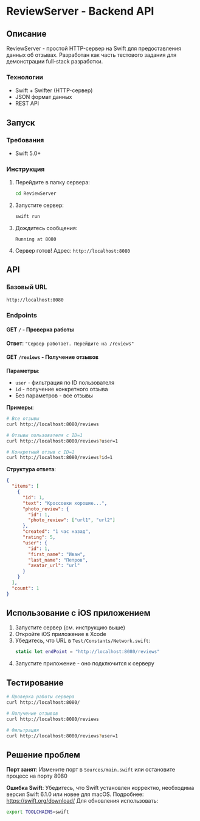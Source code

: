 # ReviewServer - Backend API

## Описание

ReviewServer - простой HTTP-сервер на Swift для предоставления данных об отзывах. Разработан как часть тестового задания для демонстрации full-stack разработки.

### Технологии
- Swift + Swifter (HTTP-сервер)
- JSON формат данных
- REST API

## Запуск

### Требования
- Swift 5.0+

### Инструкция
1. Перейдите в папку сервера:
   ```bash
   cd ReviewServer
   ```

2. Запустите сервер:
   ```bash
   swift run
   ```

3. Дождитесь сообщения:
   ```
   Running at 8080
   ```

4. Сервер готов! Адрес: `http://localhost:8080`

## API

### Базовый URL
```
http://localhost:8080
```

### Endpoints

#### GET `/` - Проверка работы
**Ответ**: `"Сервер работает. Перейдите на /reviews"`

#### GET `/reviews` - Получение отзывов

**Параметры**:
- `user` - фильтрация по ID пользователя
- `id` - получение конкретного отзыва
- Без параметров - все отзывы

**Примеры**:
```bash
# Все отзывы
curl http://localhost:8080/reviews

# Отзывы пользователя с ID=1
curl http://localhost:8080/reviews?user=1

# Конкретный отзыв с ID=1
curl http://localhost:8080/reviews?id=1
```

**Структура ответа**:
```json
{
  "items": [
    {
      "id": 1,
      "text": "Кроссовки хорошие...",
      "photo_review": {
        "id": 1,
        "photo_review": ["url1", "url2"]
      },
      "created": "1 час назад",
      "rating": 5,
      "user": {
        "id": 1,
        "first_name": "Иван",
        "last_name": "Петров",
        "avatar_url": "url"
      }
    }
  ],
  "count": 1
}
```

## Использование с iOS приложением

1. Запустите сервер (см. инструкцию выше)
2. Откройте iOS приложение в Xcode
3. Убедитесь, что URL в `Test/Constants/Network.swift`:
   ```swift
   static let endPoint = "http://localhost:8080/reviews"
   ```
4. Запустите приложение - оно подключится к серверу

## Тестирование

```bash
# Проверка работы сервера
curl http://localhost:8080/

# Получение отзывов
curl http://localhost:8080/reviews

# Фильтрация
curl http://localhost:8080/reviews?user=1
```

## Решение проблем

**Порт занят**: Измените порт в `Sources/main.swift` или остановите процесс на порту 8080

**Ошибка Swift**: Убедитесь, что Swift установлен корректно, необходима версия Swift 6.1.0 или новее для macOS. Подробнее: https://swift.org/download/ Для обновления использовать:
   ```bash
 export TOOLCHAINS=swift
